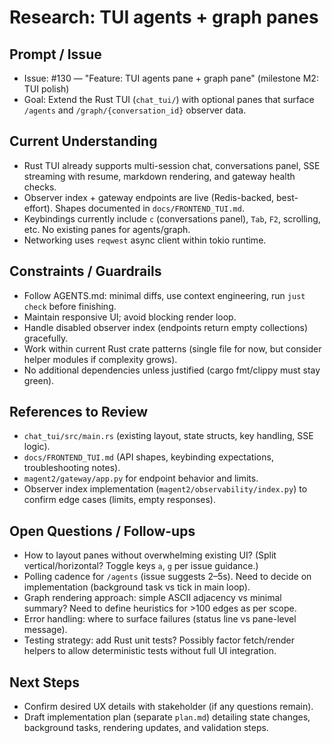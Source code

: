 # Research: TUI agents + graph panes

## Prompt / Issue
- Issue: #130 — "Feature: TUI agents pane + graph pane" (milestone M2: TUI polish)
- Goal: Extend the Rust TUI (`chat_tui/`) with optional panes that surface `/agents` and `/graph/{conversation_id}` observer data.

## Current Understanding
- Rust TUI already supports multi-session chat, conversations panel, SSE streaming with resume, markdown rendering, and gateway health checks.
- Observer index + gateway endpoints are live (Redis-backed, best-effort). Shapes documented in `docs/FRONTEND_TUI.md`.
- Keybindings currently include `c` (conversations panel), `Tab`, `F2`, scrolling, etc. No existing panes for agents/graph.
- Networking uses `reqwest` async client within tokio runtime.

## Constraints / Guardrails
- Follow AGENTS.md: minimal diffs, use context engineering, run `just check` before finishing.
- Maintain responsive UI; avoid blocking render loop.
- Handle disabled observer index (endpoints return empty collections) gracefully.
- Work within current Rust crate patterns (single file for now, but consider helper modules if complexity grows).
- No additional dependencies unless justified (cargo fmt/clippy must stay green).

## References to Review
- `chat_tui/src/main.rs` (existing layout, state structs, key handling, SSE logic).
- `docs/FRONTEND_TUI.md` (API shapes, keybinding expectations, troubleshooting notes).
- `magent2/gateway/app.py` for endpoint behavior and limits.
- Observer index implementation (`magent2/observability/index.py`) to confirm edge cases (limits, empty responses).

## Open Questions / Follow-ups
- How to layout panes without overwhelming existing UI? (Split vertical/horizontal? Toggle keys `a`, `g` per issue guidance.)
- Polling cadence for `/agents` (issue suggests 2–5s). Need to decide on implementation (background task vs tick in main loop).
- Graph rendering approach: simple ASCII adjacency vs minimal summary? Need to define heuristics for >100 edges as per scope.
- Error handling: where to surface failures (status line vs pane-level message).
- Testing strategy: add Rust unit tests? Possibly factor fetch/render helpers to allow deterministic tests without full UI integration.

## Next Steps
- Confirm desired UX details with stakeholder (if any questions remain).
- Draft implementation plan (separate `plan.md`) detailing state changes, background tasks, rendering updates, and validation steps.
